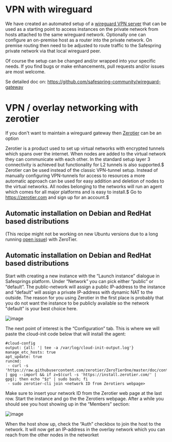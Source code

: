 # VPN with wireguard

We have created an automated setup of a [wireguard VPN
server](https://github.com/safespring-community/wireguard-gateway) that can be
used as a starting point to access instances on the private network from hosts
attached to the same wireguard network. Optionally one can configure an on-premise
host as a router into the private network. On premise routing then need
to be adjusted to route traffic to the Safespring private network via that
local wireguard peer.

Of course the setup can be changed and/or wrapped into your specific needs. If
you find bugs or make enhancements, pull requests and/or issues are most
welcome.

Se detailed doc on: https://github.com/safespring-community/wireguard-gateway 


# VPN / overlay networking with zerotier
If you don't want to maintain a wireguard gateway then
[Zerotier](https://docs.zerotier.com/) can be an option

Zerotier is a product used to set up virtual networks with encrypted tunnels
which spans over the internet. When nodes are added to the virtual network they
can communicate with each other. In the standard setup layer 3 connectivity is
achieved but functionality for L2 tunnels is also supported.$ Zerotier can be
used instead of the classic VPN-tunnel setup. Instead of manually configuring
VPN-tunnels for access to resources a more automatic approach can be used for
easy addition and deletion of nodes to the virtual networks. All nodes
belonging to the networks will run an agent which comes for all major platforms
and is easy to install.$ Go to https://zerotier.com and sign up for an
account.$

## Automatic installation on Debian and RedHat based distributions

(This recipe might not be working on new Ubuntu versions due to a long running [open
 issue](https://github.com/zerotier/install.zerotier.com/issues/13)) with ZeroTier.

## Automatic installation on Debian and RedHat based distributions

Start with creating a new instance with the “Launch instance” dialogue in
Safesprings platform. Under “Network” you can pick either “public” or
“default”. The public-network will assign a public IP-address to the instance
and “default” will assign a private IP-address with dynamic NAT to the outside.
The reason for you using Zerotier in the first place is probably that you do
not want the instance to be publicly available so the network "default" is your
best choice here.

![image](../../images/np-launch-instance.png)

The next point of interest is the “Configuration” tab. This is where we will paste the cloud-init code below that will install the agent:

```code
#cloud-config
output: {all: '| tee -a /var/log/cloud-init-output.log'}
manage_etc_hosts: true
apt_update: true
runcmd:
 - curl -s 'https://raw.githubusercontent.com/zerotier/ZeroTierOne/master/doc/contact%40zerotier.com.gpg' | gpg --import && if z=$(curl -s 'https://install.zerotier.com/' | gpg); then echo "$z" | sudo bash; fi
 - sudo zerotier-cli join <network ID from Zerotiers webpage>
```

Make sure to insert your network ID from the Zerotier web page at the last row. Start the instance and go the the Zerotiers webpage. After a while you should see you host showing up in the “Members” section:


![image](../../images/np-zerotier-members.png)

When the host show up, check the “Auth” checkbox to join the host to the network. It will now get an IP-address in the overlay network which you can reach from the other nodes in the networket
